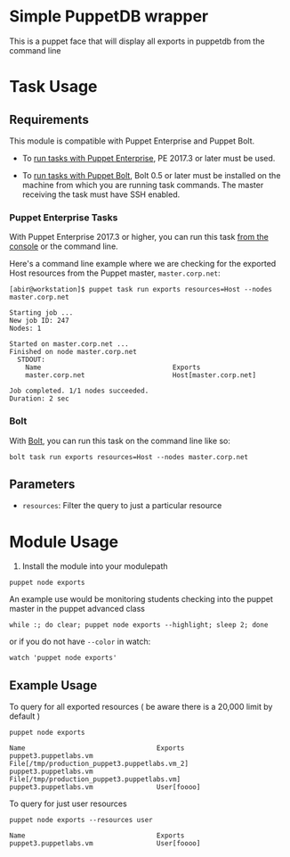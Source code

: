 # Simple PuppetDB wrapper
This is a puppet face that will display all exports in puppetdb from the command line

# Task Usage

## Requirements

This module is compatible with Puppet Enterprise and Puppet Bolt.

* To [run tasks with Puppet Enterprise](https://puppet.com/docs/pe/2017.3/orchestrator/running_tasks.html), PE 2017.3 or later must be used.

* To [run tasks with Puppet Bolt](https://puppet.com/docs/bolt/0.x/running_tasks_and_plans_with_bolt.html), Bolt 0.5 or later must be installed on the machine from which you are running task commands. The master receiving the task must have SSH enabled.

### Puppet Enterprise Tasks

With Puppet Enterprise 2017.3 or higher, you can run this task [from the console](https://puppet.com/docs/pe/2017.3/orchestrator/running_tasks_in_the_console.html) or the command line.

Here's a command line example where we are checking for the exported Host resources from the Puppet master, `master.corp.net`:

```shell
[abir@workstation]$ puppet task run exports resources=Host --nodes master.corp.net

Starting job ...
New job ID: 247
Nodes: 1

Started on master.corp.net ...
Finished on node master.corp.net
  STDOUT:
    Name                                 Exports
    master.corp.net                      Host[master.corp.net]

Job completed. 1/1 nodes succeeded.
Duration: 2 sec
```

### Bolt

With [Bolt](https://puppet.com/docs/bolt/0.x/running_tasks_and_plans_with_bolt.html), you can run this task on the command line like so:

```shell
bolt task run exports resources=Host --nodes master.corp.net
```

## Parameters

* `resources`: Filter the query to just a particular resource


# Module Usage
1. Install the module into your modulepath

```shell
puppet node exports
```

An example use would be monitoring students checking into the puppet master in the puppet advanced class

```shell
while :; do clear; puppet node exports --highlight; sleep 2; done
```
or if you do not have `--color` in watch:
```shell
watch 'puppet node exports'
```

## Example Usage

To query for all exported resources ( be aware there is a 20,000 limit by default )
```shell
puppet node exports
```

```shell
Name                                 Exports
puppet3.puppetlabs.vm                File[/tmp/production_puppet3.puppetlabs.vm_2]
puppet3.puppetlabs.vm                File[/tmp/production_puppet3.puppetlabs.vm]
puppet3.puppetlabs.vm                User[foooo]
```
To query for just user resources
```shell
puppet node exports --resources user
```

```shell
Name                                 Exports
puppet3.puppetlabs.vm                User[foooo]
```
